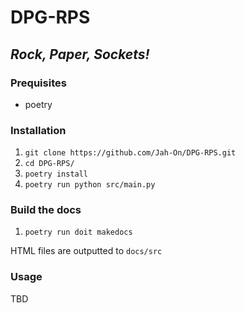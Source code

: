 # DPG-RPS
## *Rock, Paper, Sockets!*


### Prequisites
* poetry


### Installation
1. `git clone https://github.com/Jah-On/DPG-RPS.git`
1. `cd DPG-RPS/`
1. `poetry install`
1. `poetry run python src/main.py`

### Build the docs
1. `poetry run doit makedocs`

HTML files are outputted to `docs/src`

### Usage
TBD
